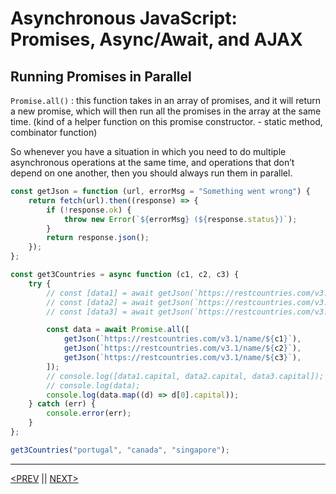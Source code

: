 # Asynchronous JavaScript: Promises, Async/Await, and AJAX

## Running Promises in Parallel

`Promise.all()` : this function takes in an array of promises, and it will return a new promise, which will then run all the promises in the array at the same time. (kind of a helper function on this promise constructor. - static method, combinator function)

So whenever you have a situation in which you need to do multiple asynchronous operations at the same time, and operations that don’t depend on one another, then you should always run them in parallel.

```jsx
const getJson = function (url, errorMsg = "Something went wrong") {
	return fetch(url).then((response) => {
		if (!response.ok) {
			throw new Error(`${errorMsg} (${response.status})`);
		}
		return response.json();
	});
};

const get3Countries = async function (c1, c2, c3) {
	try {
		// const [data1] = await getJson(`https://restcountries.com/v3.1/name/${c1}`);
		// const [data2] = await getJson(`https://restcountries.com/v3.1/name/${c2}`);
		// const [data3] = await getJson(`https://restcountries.com/v3.1/name/${c3}`);

		const data = await Promise.all([
			getJson(`https://restcountries.com/v3.1/name/${c1}`),
			getJson(`https://restcountries.com/v3.1/name/${c2}`),
			getJson(`https://restcountries.com/v3.1/name/${c3}`),
		]);
		// console.log([data1.capital, data2.capital, data3.capital]);
		// console.log(data);
		console.log(data.map((d) => d[0].capital));
	} catch (err) {
		console.error(err);
	}
};

get3Countries("portugal", "canada", "singapore");
```

---

[<PREV](./cjs221124.md) || [NEXT>](./cjs221126.md)
